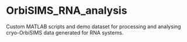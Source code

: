 # OrbiSIMS_RNA_analysis
Custom MATLAB scripts and demo dataset for processing and analysing cryo-OrbiSIMS data generated for RNA systems.
